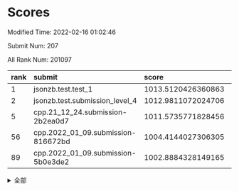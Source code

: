 # Scores

Modified Time: 2022-02-16 01:02:46

Submit Num: 207

All Rank Num: 201097

| rank |               submit               |       score        |       sigma        | pk_num |
| :--- | :--------------------------------- | :----------------- | :----------------- | :----- |
| 1    | jsonzb.test.test_1                 | 1013.5120426360863 | 0.8220056230119754 | 3882   |
| 2    | jsonzb.test.submission_level_4     | 1012.9811072024706 | 0.8056782579851184 | 3884   |
| 5    | cpp.21_12_24.submission-2b2ea0d7   | 1011.5735771828456 | 0.7765532946993265 | 3885   |
| 56   | cpp.2022_01_09.submission-816672bd | 1004.4144027306305 | 0.7145709343525679 | 3888   |
| 89   | cpp.2022_01_09.submission-5b0e3de2 | 1002.8884328149165 | 0.7100781254602675 | 3888   |


<details>
<summary>全部</summary>

| rank |                 submit                 |       score        |       sigma        | pk_num |
| :--- | :------------------------------------- | :----------------- | :----------------- | :----- |
| 1    | jsonzb.test.test_1                     | 1013.5120426360863 | 0.8220056230119754 | 3882   |
| 2    | jsonzb.test.submission_level_4         | 1012.9811072024706 | 0.8056782579851184 | 3884   |
| 3    | gobigger.level_3.submission_level_3_23 | 1012.0103810784481 | 0.7823527756664032 | 3888   |
| 4    | gobigger.level_3.submission_level_3_5  | 1011.9937776695884 | 0.7819468187581434 | 3886   |
| 5    | cpp.21_12_24.submission-2b2ea0d7       | 1011.5735771828456 | 0.7765532946993265 | 3885   |
| 6    | gobigger.level_3.submission_level_3_39 | 1011.4848804521394 | 0.7588258012252393 | 3884   |
| 7    | gobigger.level_3.submission_level_3_30 | 1011.3683437002943 | 0.7683359732344441 | 3888   |
| 8    | gobigger.level_3.submission_level_3_10 | 1011.3205791783807 | 0.7844286254352102 | 3893   |
| 9    | gobigger.level_3.submission_level_3_45 | 1011.1751870374738 | 0.7643566260363739 | 3886   |
| 10   | gobigger.level_3.submission_level_3_26 | 1011.0581877644156 | 0.7828860544186231 | 3886   |
| 11   | gobigger.level_3.submission_level_3_35 | 1011.0482694247218 | 0.7827893812911647 | 3880   |
| 12   | gobigger.level_3.submission_level_3_17 | 1010.9016345075454 | 0.7754547668234573 | 3887   |
| 13   | gobigger.level_3.submission_level_3_20 | 1010.892723762729  | 0.7757632754614949 | 3890   |
| 14   | gobigger.level_3.submission_level_3_1  | 1010.8894442999359 | 0.7580583021049196 | 3883   |
| 15   | gobigger.level_3.submission_level_3_16 | 1010.8670754623773 | 0.7531978449440498 | 3884   |
| 16   | gobigger.level_3.submission_level_3_29 | 1010.8643169271505 | 0.7686311546231713 | 3883   |
| 17   | gobigger.level_3.submission_level_3_21 | 1010.7915778727605 | 0.7778770037763957 | 3883   |
| 18   | gobigger.level_3.submission_level_3_9  | 1010.7263981572022 | 0.7935481040332053 | 3885   |
| 19   | gobigger.level_3.submission_level_3_2  | 1010.4704811577413 | 0.7795644295370145 | 3890   |
| 20   | gobigger.level_3.submission_level_3_31 | 1010.3560117031573 | 0.7635641301204772 | 3889   |
| 21   | gobigger.level_3.submission_level_3_32 | 1010.3306749516568 | 0.7686917791024612 | 3884   |
| 22   | gobigger.level_3.submission_level_3_18 | 1010.3185172716229 | 0.7509093692380521 | 3888   |
| 23   | gobigger.level_3.submission_level_3_38 | 1010.2955977629639 | 0.7823643684533549 | 3886   |
| 24   | gobigger.level_3.submission_level_3_24 | 1010.2828788272363 | 0.7594415051359182 | 3887   |
| 25   | gobigger.level_3.submission_level_3_14 | 1010.2292902587552 | 0.7635258327283636 | 3893   |
| 26   | gobigger.level_3.submission_level_3_41 | 1010.2287201147092 | 0.767398074860769  | 3883   |
| 27   | gobigger.level_3.submission_level_3_7  | 1010.1925954067897 | 0.7615894104421194 | 3887   |
| 28   | gobigger.level_3.submission_level_3_8  | 1010.1762280782976 | 0.7841919887702082 | 3892   |
| 29   | gobigger.level_3.submission_level_3_19 | 1010.0796113475587 | 0.7484829792246104 | 3890   |
| 30   | gobigger.level_3.submission_level_3_4  | 1010.0478845275228 | 0.7645443995434247 | 3887   |
| 31   | gobigger.level_3.submission_level_3_42 | 1010.021155487647  | 0.7395972750718597 | 3884   |
| 32   | gobigger.level_3.submission_level_3_0  | 1009.8118719386848 | 0.8070483480777909 | 3886   |
| 33   | gobigger.level_3.submission_level_3_48 | 1009.785840257048  | 0.7679197656240816 | 3882   |
| 34   | gobigger.level_3.submission_level_3_36 | 1009.6645159704044 | 0.7358451262928349 | 3893   |
| 35   | gobigger.level_3.submission_level_3_6  | 1009.5275616572175 | 0.7452437064178649 | 3888   |
| 36   | gobigger.level_3.submission_level_3_28 | 1009.5054736249475 | 0.7550792512306819 | 3886   |
| 37   | gobigger.level_3.submission_level_3_49 | 1009.4526906653458 | 0.7470645659274547 | 3886   |
| 38   | gobigger.level_3.submission_level_3_34 | 1009.3997876167335 | 0.7709975257079998 | 3886   |
| 39   | gobigger.level_3.submission_level_3_47 | 1009.39350734142   | 0.7481199494496761 | 3886   |
| 40   | gobigger.level_3.submission_level_3_37 | 1009.3485641437895 | 0.7251620120424617 | 3888   |
| 41   | gobigger.level_3.submission_level_3_44 | 1009.3235466922722 | 0.7323839025378523 | 3883   |
| 42   | gobigger.level_3.submission_level_3_46 | 1009.3140342469957 | 0.7599313014891345 | 3892   |
| 43   | gobigger.level_3.submission_level_3_11 | 1009.2834661933642 | 0.7652200009631633 | 3883   |
| 44   | gobigger.level_3.submission_level_3_15 | 1009.07552541126   | 0.7538610743360281 | 3889   |
| 45   | gobigger.level_3.submission_level_3_13 | 1009.0283027370449 | 0.7587343525656017 | 3888   |
| 46   | gobigger.level_3.submission_level_3_40 | 1008.9760534744296 | 0.7467587850029088 | 3885   |
| 47   | gobigger.level_3.submission_level_3_3  | 1008.9689303625106 | 0.7602446595876964 | 3879   |
| 48   | gobigger.level_3.submission_level_3_12 | 1008.9141394315806 | 0.7551900872784619 | 3885   |
| 49   | gobigger.level_3.submission_level_3_43 | 1008.8851251912139 | 0.7258947848385817 | 3886   |
| 50   | gobigger.level_3.submission_level_3_22 | 1008.7923025659132 | 0.752866884940958  | 3884   |
| 51   | gobigger.level_3.submission_level_3_25 | 1008.5189026957216 | 0.7415596382295465 | 3887   |
| 52   | gobigger.level_3.submission_level_3_27 | 1008.0364344589979 | 0.7371720240828862 | 3884   |
| 53   | gobigger.level_3.submission_level_3_33 | 1007.6259155817012 | 0.7297034447844404 | 3887   |
| 54   | gobigger.level_1.submission_level_1_1  | 1004.5452456839696 | 0.7140460865056204 | 3886   |
| 55   | gobigger.level_1.submission_level_1_44 | 1004.5152398686504 | 0.7206455608950688 | 3883   |
| 56   | cpp.2022_01_09.submission-816672bd     | 1004.4144027306305 | 0.7145709343525679 | 3888   |
| 57   | gobigger.level_1.submission_level_1_4  | 1004.3521881084631 | 0.72283522462728   | 3888   |
| 58   | gobigger.level_1.submission_level_1_20 | 1004.3467050487534 | 0.7176723768031515 | 3885   |
| 59   | gobigger.level_1.submission_level_1_24 | 1004.3097509941942 | 0.7234122939781652 | 3882   |
| 60   | gobigger.level_1.submission_level_1_49 | 1004.2905069811425 | 0.7099370379770797 | 3884   |
| 61   | gobigger.level_1.submission_level_1_13 | 1004.0631240585202 | 0.7345404644900205 | 3889   |
| 62   | gobigger.level_1.submission_level_1_12 | 1004.0546695690512 | 0.7238039756385114 | 3890   |
| 63   | gobigger.level_1.submission_level_1_30 | 1004.0500958741409 | 0.7143218473211029 | 3887   |
| 64   | gobigger.level_1.submission_level_1_43 | 1004.009118835577  | 0.7217944304145386 | 3883   |
| 65   | gobigger.level_1.submission_level_1_35 | 1003.9382345814738 | 0.7180680806885831 | 3881   |
| 66   | gobigger.level_1.submission_level_1_9  | 1003.8892168320568 | 0.7272367135002409 | 3885   |
| 67   | gobigger.level_1.submission_level_1_26 | 1003.7786374804818 | 0.7149622299679436 | 3888   |
| 68   | gobigger.level_1.submission_level_1_41 | 1003.6859577227452 | 0.7183503853153248 | 3880   |
| 69   | gobigger.level_1.submission_level_1_34 | 1003.6779788540421 | 0.7163184883713526 | 3885   |
| 70   | gobigger.level_1.submission_level_1_18 | 1003.6469642515956 | 0.7244313925397526 | 3887   |
| 71   | gobigger.level_1.submission_level_1_22 | 1003.643070299779  | 0.7180821865346044 | 3888   |
| 72   | gobigger.level_1.submission_level_1_31 | 1003.613632439072  | 0.7133034576015608 | 3893   |
| 73   | gobigger.level_1.submission_level_1_37 | 1003.6088777506249 | 0.7233459999830737 | 3885   |
| 74   | gobigger.level_1.submission_level_1_36 | 1003.5977613094036 | 0.7226830930506508 | 3880   |
| 75   | gobigger.level_1.submission_level_1_0  | 1003.580816290404  | 0.7108802783021517 | 3886   |
| 76   | gobigger.level_1.submission_level_1_2  | 1003.4827885828327 | 0.7254080363609602 | 3892   |
| 77   | gobigger.level_1.submission_level_1_3  | 1003.4221444893609 | 0.7039729107664762 | 3890   |
| 78   | gobigger.level_1.submission_level_1_47 | 1003.4121862103159 | 0.7251007591834954 | 3882   |
| 79   | gobigger.level_1.submission_level_1_40 | 1003.4049427717819 | 0.7108508619027731 | 3888   |
| 80   | gobigger.level_1.submission_level_1_27 | 1003.255428752     | 0.7226512715178793 | 3885   |
| 81   | gobigger.level_1.submission_level_1_5  | 1003.2000465700194 | 0.7198635781072295 | 3883   |
| 82   | gobigger.level_1.submission_level_1_10 | 1003.1895602415681 | 0.7239486887556872 | 3886   |
| 83   | gobigger.level_1.submission_level_1_48 | 1003.1231909314133 | 0.7283656860130373 | 3884   |
| 84   | gobigger.level_1.submission_level_1_21 | 1002.9802815688945 | 0.7179515624833384 | 3883   |
| 85   | gobigger.level_1.submission_level_1_45 | 1002.9326477019382 | 0.7068368942401431 | 3891   |
| 86   | gobigger.level_1.submission_level_1_17 | 1002.9087919338035 | 0.7113808561001466 | 3888   |
| 87   | gobigger.level_1.submission_level_1_33 | 1002.9076700810923 | 0.7256089543281758 | 3886   |
| 88   | gobigger.level_1.submission_level_1_7  | 1002.8994420726289 | 0.7104016369014952 | 3890   |
| 89   | cpp.2022_01_09.submission-5b0e3de2     | 1002.8884328149165 | 0.7100781254602675 | 3888   |
| 90   | gobigger.level_1.submission_level_1_23 | 1002.8801053434731 | 0.7079896771298642 | 3888   |
| 91   | gobigger.level_1.submission_level_1_46 | 1002.8111587988708 | 0.7077299945283098 | 3885   |
| 92   | gobigger.level_1.submission_level_1_16 | 1002.7585988357501 | 0.7288765014568578 | 3888   |
| 93   | gobigger.level_1.submission_level_1_11 | 1002.6391736765908 | 0.7130054359738743 | 3890   |
| 94   | gobigger.level_1.submission_level_1_14 | 1002.61889338747   | 0.7066595418099442 | 3886   |
| 95   | gobigger.level_1.submission_level_1_15 | 1002.5283433589981 | 0.7167694184826158 | 3885   |
| 96   | gobigger.level_1.submission_level_1_8  | 1002.4399462694898 | 0.7115105067075355 | 3892   |
| 97   | gobigger.level_1.submission_level_1_6  | 1002.3944678746728 | 0.7145305910101909 | 3885   |
| 98   | gobigger.level_1.submission_level_1_39 | 1002.2410085996809 | 0.7214401999313225 | 3889   |
| 99   | gobigger.level_1.submission_level_1_28 | 1002.2041151293319 | 0.7179830125983945 | 3888   |
| 100  | gobigger.level_1.submission_level_1_32 | 1002.1468147119767 | 0.715935530754318  | 3884   |
| 101  | gobigger.level_1.submission_level_1_25 | 1002.0839133039921 | 0.7029871981527269 | 3881   |
| 102  | gobigger.level_1.submission_level_1_19 | 1001.9750276635394 | 0.7160859251999063 | 3885   |
| 103  | gobigger.level_1.submission_level_1_38 | 1001.8261803011994 | 0.7093598695670333 | 3882   |
| 104  | gobigger.level_1.submission_level_1_42 | 1001.6956919447706 | 0.7196972374529726 | 3885   |
| 105  | gobigger.level_1.submission_level_1_29 | 1001.6799986008202 | 0.7225335834329621 | 3884   |
| 106  | gobigger.random.submission_random_17   | 997.7646954542553  | 0.7046411714708732 | 3888   |
| 107  | gobigger.random.submission_random_25   | 997.440522195231   | 0.7122727629986414 | 3884   |
| 108  | gobigger.random.submission_random_47   | 997.1596871259783  | 0.7126955269415939 | 3882   |
| 109  | gobigger.random.submission_random_21   | 996.9829834940085  | 0.7149830082318034 | 3879   |
| 110  | gobigger.random.submission_random_29   | 996.8202845381961  | 0.7038724201469834 | 3881   |
| 111  | gobigger.random.submission_random_33   | 996.8171832117125  | 0.7159104169339173 | 3882   |
| 112  | gobigger.random.submission_random_32   | 996.8042496096027  | 0.7187500590269084 | 3883   |
| 113  | gobigger.random.submission_random_0    | 996.6594107725645  | 0.7156260050990892 | 3882   |
| 114  | gobigger.random.submission_random_12   | 996.5940915865083  | 0.7189071026016776 | 3885   |
| 115  | gobigger.random.submission_random_37   | 996.5896045156329  | 0.7073244719669717 | 3887   |
| 116  | gobigger.random.submission_random_41   | 996.5162109641984  | 0.717567947244042  | 3888   |
| 117  | gobigger.random.submission_random_16   | 996.4981271356692  | 0.6999526477350974 | 3886   |
| 118  | gobigger.random.submission_random_3    | 996.4758237544193  | 0.705763914700925  | 3889   |
| 119  | gobigger.random.submission_random_8    | 996.3616706866185  | 0.7008009032334145 | 3887   |
| 120  | gobigger.random.submission_random_11   | 996.3315666710241  | 0.7187971985529875 | 3886   |
| 121  | gobigger.random.submission_random_7    | 996.2686497573414  | 0.7187554297325451 | 3887   |
| 122  | gobigger.random.submission_random_26   | 996.2547678074501  | 0.7236186100576782 | 3887   |
| 123  | gobigger.random.submission_random_4    | 996.2453826933412  | 0.7124628265402307 | 3885   |
| 124  | gobigger.random.submission_random_40   | 996.190907195492   | 0.7060227213206384 | 3888   |
| 125  | gobigger.random.submission_random_2    | 996.134836178877   | 0.714583518557197  | 3885   |
| 126  | gobigger.random.submission_random_42   | 996.0788257926163  | 0.7039972070349058 | 3883   |
| 127  | gobigger.random.submission_random_10   | 996.0744676355997  | 0.6995619137957666 | 3886   |
| 128  | gobigger.random.submission_random_43   | 996.0732612034598  | 0.71103925610725   | 3886   |
| 129  | gobigger.random.submission_random_44   | 996.063339118999   | 0.7117916365210909 | 3885   |
| 130  | gobigger.random.submission_random_14   | 996.0491031852386  | 0.7116018428597061 | 3884   |
| 131  | gobigger.random.submission_random_23   | 995.9935040061257  | 0.7081409156598389 | 3880   |
| 132  | gobigger.random.submission_random_24   | 995.9922387761587  | 0.7132752057259191 | 3891   |
| 133  | gobigger.random.submission_random_48   | 995.9621735834749  | 0.7040514711945317 | 3890   |
| 134  | gobigger.random.submission_random_28   | 995.9552981494905  | 0.7116045142836799 | 3887   |
| 135  | gobigger.random.submission_random_39   | 995.9414074144557  | 0.7101111218553069 | 3881   |
| 136  | gobigger.random.submission_random_5    | 995.8640891027073  | 0.7167136369608325 | 3884   |
| 137  | gobigger.random.submission_random_36   | 995.8535789806285  | 0.7160766171901797 | 3880   |
| 138  | gobigger.random.submission_random_38   | 995.8327929588404  | 0.6987005340894101 | 3887   |
| 139  | gobigger.random.submission_random_30   | 995.7775715338666  | 0.7178490171021875 | 3886   |
| 140  | gobigger.random.submission_random_31   | 995.6891712565877  | 0.7045173016817261 | 3883   |
| 141  | gobigger.random.submission_random_1    | 995.6300971782834  | 0.7267911370006477 | 3885   |
| 142  | gobigger.random.submission_random_46   | 995.3497113762099  | 0.7152292539409075 | 3883   |
| 143  | gobigger.random.submission_random_34   | 995.3392556490204  | 0.7348836246096276 | 3893   |
| 144  | gobigger.random.submission_random_15   | 995.3352128768871  | 0.7129646948018945 | 3889   |
| 145  | gobigger.random.submission_random_18   | 995.2671387371406  | 0.7271154858617983 | 3887   |
| 146  | gobigger.random.submission_random_19   | 995.2476012123943  | 0.7005757753546915 | 3885   |
| 147  | gobigger.random.submission_random_45   | 995.1965388567194  | 0.7207731915152402 | 3885   |
| 148  | gobigger.random.submission_random_20   | 995.1561417673328  | 0.7054745351989058 | 3884   |
| 149  | gobigger.random.submission_random_6    | 995.1288976489242  | 0.7066822778601016 | 3888   |
| 150  | gobigger.random.submission_random_49   | 995.1246051321057  | 0.7091171387306929 | 3885   |
| 151  | gobigger.random.submission_random_13   | 995.1164875364188  | 0.7127829079178676 | 3891   |
| 152  | gobigger.random.submission_random_22   | 995.0563073826052  | 0.7130749496980547 | 3888   |
| 153  | gobigger.random.submission_random_35   | 994.9886475488034  | 0.7122692928794887 | 3877   |
| 154  | gobigger.random.submission_random_9    | 994.9108567061991  | 0.7052176474818987 | 3888   |
| 155  | gobigger.level_2.submission_level_2_31 | 994.6026812307965  | 0.7221609230898983 | 3884   |
| 156  | gobigger.random.submission_random_27   | 994.4847277492306  | 0.7039931691732982 | 3889   |
| 157  | gobigger.level_2.submission_level_2_27 | 994.0834193429448  | 0.7294244657067214 | 3880   |
| 158  | gobigger.level_2.submission_level_2_39 | 994.0448634534387  | 0.7272166227321663 | 3881   |
| 159  | gobigger.level_2.submission_level_2_2  | 993.7166826558096  | 0.7318758958135974 | 3884   |
| 160  | gobigger.level_2.submission_level_2_26 | 993.5771979271256  | 0.7420435972033093 | 3886   |
| 161  | gobigger.level_2.submission_level_2_30 | 993.3445503399236  | 0.7396429805537239 | 3886   |
| 162  | gobigger.level_2.submission_level_2_37 | 993.342126201513   | 0.7429252278619113 | 3882   |
| 163  | gobigger.level_2.submission_level_2_4  | 993.3138310409884  | 0.7246198881623443 | 3885   |
| 164  | gobigger.level_2.submission_level_2_9  | 993.2873190063557  | 0.7278644885968245 | 3887   |
| 165  | gobigger.level_2.submission_level_2_23 | 992.8349108479913  | 0.7259842098024679 | 3884   |
| 166  | gobigger.level_2.submission_level_2_6  | 992.8284455099172  | 0.7393370138024906 | 3890   |
| 167  | gobigger.level_2.submission_level_2_10 | 992.8276746118555  | 0.7646014326824235 | 3884   |
| 168  | gobigger.level_2.submission_level_2_33 | 992.8161968245416  | 0.7397855819719541 | 3888   |
| 169  | gobigger.level_2.submission_level_2_1  | 992.8033686096567  | 0.7167370786686342 | 3886   |
| 170  | gobigger.level_2.submission_level_2_21 | 992.7522845973456  | 0.7470131102972905 | 3887   |
| 171  | gobigger.level_2.submission_level_2_29 | 992.7232929261747  | 0.7514509350596187 | 3884   |
| 172  | gobigger.level_2.submission_level_2_18 | 992.6709807969618  | 0.7263644510090457 | 3883   |
| 173  | gobigger.level_2.submission_level_2_49 | 992.4379270672804  | 0.7419923877776665 | 3886   |
| 174  | gobigger.level_2.submission_level_2_16 | 992.3614420728995  | 0.7448662899398303 | 3887   |
| 175  | gobigger.level_2.submission_level_2_44 | 992.3001139402687  | 0.748631723862946  | 3889   |
| 176  | gobigger.level_2.submission_level_2_34 | 992.266146659578   | 0.7373197428491352 | 3894   |
| 177  | gobigger.level_2.submission_level_2_22 | 992.1902292719506  | 0.7365679753647849 | 3885   |
| 178  | gobigger.level_2.submission_level_2_8  | 992.1816809789243  | 0.7301991556335663 | 3888   |
| 179  | gobigger.level_2.submission_level_2_45 | 992.1671251738259  | 0.7310623627388073 | 3885   |
| 180  | gobigger.level_2.submission_level_2_40 | 991.9963109832786  | 0.7340832903702412 | 3887   |
| 181  | gobigger.level_2.submission_level_2_15 | 991.9390954763771  | 0.7416139315729362 | 3886   |
| 182  | gobigger.level_2.submission_level_2_7  | 991.9140026637594  | 0.7448270927681184 | 3888   |
| 183  | gobigger.level_2.submission_level_2_28 | 991.819729799829   | 0.7488112080449331 | 3887   |
| 184  | gobigger.level_2.submission_level_2_48 | 991.748932095745   | 0.7568399392904219 | 3885   |
| 185  | gobigger.level_2.submission_level_2_19 | 991.7274698332882  | 0.7446125047031121 | 3888   |
| 186  | gobigger.level_2.submission_level_2_41 | 991.6923472281621  | 0.7817724478324959 | 3894   |
| 187  | gobigger.level_2.submission_level_2_43 | 991.6911793089585  | 0.7362496891447285 | 3884   |
| 188  | gobigger.level_2.submission_level_2_5  | 991.6232347950729  | 0.738783205271041  | 3889   |
| 189  | gobigger.level_2.submission_level_2_17 | 991.6137484108056  | 0.7646839474148018 | 3887   |
| 190  | gobigger.level_2.submission_level_2_36 | 991.5834228818367  | 0.7536848065035735 | 3890   |
| 191  | gobigger.level_2.submission_level_2_38 | 991.5224883130574  | 0.7261863992126671 | 3886   |
| 192  | gobigger.level_2.submission_level_2_46 | 991.4912226388462  | 0.7655248113045605 | 3889   |
| 193  | gobigger.level_2.submission_level_2_32 | 991.2279241255336  | 0.7608050895898614 | 3886   |
| 194  | gobigger.level_2.submission_level_2_11 | 991.2231518556963  | 0.7635509626174961 | 3887   |
| 195  | gobigger.level_2.submission_level_2_12 | 991.182601939577   | 0.740942211301043  | 3889   |
| 196  | gobigger.level_2.submission_level_2_25 | 991.1209727155464  | 0.746641849942793  | 3890   |
| 197  | gobigger.level_2.submission_level_2_24 | 991.0018125631516  | 0.7487683557212966 | 3878   |
| 198  | gobigger.level_2.submission_level_2_20 | 990.8944743481007  | 0.7477956507350818 | 3885   |
| 199  | gobigger.level_2.submission_level_2_47 | 990.8502263280425  | 0.7549260386998288 | 3881   |
| 200  | gobigger.level_2.submission_level_2_35 | 990.8003344751534  | 0.7639836924641178 | 3889   |
| 201  | gobigger.level_2.submission_level_2_42 | 990.6680799065718  | 0.7762359361013376 | 3885   |
| 202  | gobigger.level_2.submission_level_2_14 | 990.534950902115   | 0.7490632428750377 | 3888   |
| 203  | gobigger.level_2.submission_level_2_13 | 990.100593386203   | 0.7485070376414148 | 3886   |
| 204  | gobigger.level_2.submission_level_2_0  | 989.9736606687726  | 0.7868238614119714 | 3881   |
| 205  | gobigger.level_2.submission_level_2_3  | 989.957015776501   | 0.7635343223424098 | 3891   |
| 206  | gobigger.none.submission_none_1        | 979.3516875038451  | 1.2702247474632056 | 3877   |
| 207  | gobigger.none.submission_none_0        | 976.2341604423435  | 1.4552111539643002 | 3886   |

</details>